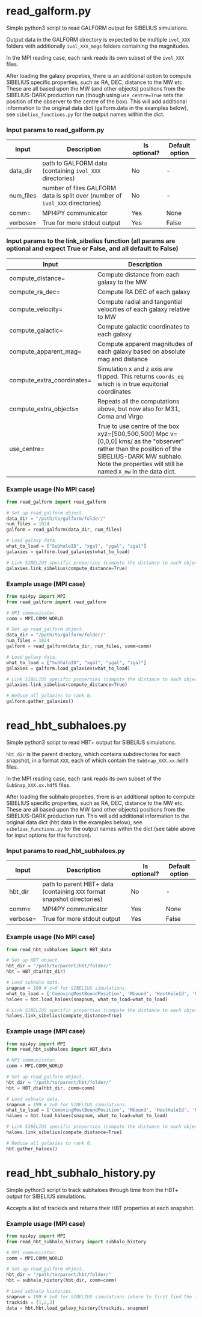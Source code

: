 # read_galform.py

Simple python3 script to read GALFORM output for SIBELIUS simulations.

Output data in the GALFORM directory is expected to be multiple `ivol_XXX` folders with additionally `ivol_XXX_mags` folders containing the magnitudes.

In the MPI reading case, each rank reads its own subset of the `ivol_XXX` files.

After loading the galaxy propeties, there is an additional option to compute SIBELIUS specific properties, such as RA, DEC, distance to the MW etc. 
These are all based upon the MW (and other objects) positions from the SIBELIUS-DARK production run (though using `use_centre=True` sets the position of the observer to the centre of the box). This will add additional information to the original data
dict (galform.data in the examples below), see `sibelius_functions.py` for the output names within the dict.

### Input params to read_galform.py

| Input | Description | Is optional? | Default option |
| ----- | ----------- | --------- | ------- | 
| data_dir | path to GALFORM data (containing `ivol_XXX` directories) | No | - |
| num_files | number of files GALFORM data is split over (number of `ivol_XXX` directories) | No | - |
| comm= | MPI4PY communicator | Yes | None |
| verbose= | True for more stdout output | Yes | False |

### Input params to the link_sibelius function (all params are optional and expect True or False, and all default to False)

| Input | Description |
| ----- | ----------- | 
| compute_distance= | Compute distance from each galaxy to the MW |
| compute_ra_dec= | Compute RA DEC of each galaxy |
| compute_velocity= | Compute radial and tangential velocities of each galaxy relative to MW |
| compute_galactic= | Compute galactic coordinates to each galaxy |
| compute_apparent_mag= | Compute apparent magnitudes of each galaxy based on absolute mag and distance |
| compute_extra_coordinates= | Simulation x and z axis are flipped. This returns `coords_eq` which is in true equitorial coordinates |
| compute_extra_objects= | Repeats all the computations above, but now also for M31, Coma and Virgo |
| use_centre= | True to use centre of the box xyz=[500,500,500] Mpc  v=[0,0,0] kms/ as the "observer" rather than the position of the SIBELIUS-DARK MW subhalo. Note the properties will still be named `X_mw` in the data dict. |

### Example usage (No MPI case)

```python
from read_galform import read_galform

# Set up read_galform object.
data_dir = "/path/to/galform/folder/"
num_files = 1024
galform = read_galform(data_dir, num_files)

# Load galaxy data.
what_to_load = ["SubhaloID", "xgal", "ygal", "zgal"]
galaxies = galform.load_galaxies(what_to_load)

# Link SIBELIUS specific properties (compute the distance to each object from the Milky Way).
galaxies.link_sibelius(compute_distance=True)
```

### Example usage (MPI case)

```python
from mpi4py import MPI
from read_galform import read_galform

# MPI communicator.
comm = MPI.COMM_WORLD

# Set up read_galform object.
data_dir = "/path/to/galform/folder/"
num_files = 1024
galform = read_galform(data_dir, num_files, comm=comm)

# Load galaxy data.
what_to_load = ["SubhaloID", "xgal", "ygal", "zgal"]
galaxies = galform.load_galaxies(what_to_load)

# Link SIBELIUS specific properties (compute the distance to each object from the Milky Way).
galaxies.link_sibelius(compute_distance=True)

# Reduce all galaxies to rank 0.
galform.gather_galaxies()
```

# read_hbt_subhaloes.py

Simple python3 script to read HBT+ output for SIBELIUS simulations.

`hbt_dir` is the parent directory, which contains subdirectories for each snapshot, in a format `XXX`, each of which contain the `SubSnap_XXX.xx.hdf5` files.

In the MPI reading case, each rank reads its own subset of the `SubSnap_XXX.xx.hdf5` files.

After loading the subhalo propeties, there is an additional option to compute SIBELIUS specific properties, such as RA, DEC, distance to the MW etc. 
These are all based upon the MW (and other objects) positions from the SIBELIUS-DARK production run. This will add additional information to the original data
dict (hbt.data in the examples below), see `sibelius_functions.py` for the output names within the dict (see table above for input options for this function).

### Input params to read_hbt_subhaloes.py

| Input | Description | Is optional? | Default option |
| ----- | ----------- | --------- | ------- | 
| hbt_dir | path to parent HBT+ data (containing `XXX` format snapshot directories) | No | - |
| comm= | MPI4PY communicator | Yes | None |
| verbose= | True for more stdout output | Yes | False |

### Example usage (No MPI case)

```python
from read_hbt_subhaloes import HBT_data

# Set up HBT object.
hbt_dir = "/path/to/parent/hbt/folder/"
hbt = HBT_dta(hbt_dir)

# Load subhalo data.
snapnum = 199 # z=0 for SIBELIUS simulations.
what_to_load = ['ComovingMostBoundPosition', 'Mbound', 'HostHaloId', 'Rank', 'Nbound']
haloes = hbt.load_haloes(snapnum, what_to_load=what_to_load)

# Link SIBELIUS specific properties (compute the distance to each object from the Milky Way).
haloes.link_sibelius(compute_distance=True)
```

### Example usage (MPI case)

```python
from mpi4py import MPI
from read_hbt_subhaloes import HBT_data

# MPI communicator.
comm = MPI.COMM_WORLD

# Set up read_galform object.
hbt_dir = "/path/to/parent/hbt/folder/"
hbt = HBT_dta(hbt_dir, comm=comm)

# Load subhalo data.
snapnum = 199 # z=0 for SIBELIUS simulations.
what_to_load = ['ComovingMostBoundPosition', 'Mbound', 'HostHaloId', 'Rank', 'Nbound']
haloes = hbt.load_haloes(snapnum, what_to_load=what_to_load)

# Link SIBELIUS specific properties (compute the distance to each object from the Milky Way).
haloes.link_sibelius(compute_distance=True)

# Reduce all galaxies to rank 0.
hbt.gather_haloes()
```

# read_hbt_subhalo_history.py

Simple python3 script to track subhaloes through time from the HBT+ output for SIBELIUS simulations.

Accepts a list of trackids and returns their HBT properties at each snapshot.

### Example usage (MPI case)

```python
from mpi4py import MPI
from read_hbt_subhalo_history import subhalo_history

# MPI communicator.
comm = MPI.COMM_WORLD

# Set up read_galform object.
hbt_dir = "/path/to/parent/hbt/folder/"
hbt = subhalo_history(hbt_dir, comm=comm)

# Load subhalo histories.
snapnum = 199 # z=0 for SIBELIUS simulations (where to first find the trackids).
trackids = [1,2,3]
data = hbt.hbt.load_galaxy_history(trackids, snapnum)
```
